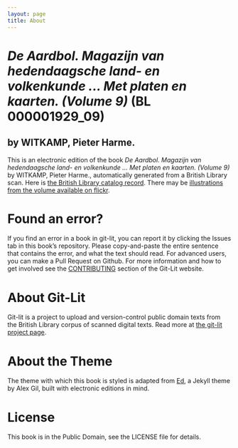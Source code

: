 ```yaml
---
layout: page
title: About
---
```


# _De Aardbol. Magazijn van hedendaagsche land- en volkenkunde ... Met platen en kaarten. (Volume 9)_ (BL 000001929_09)

## by WITKAMP, Pieter Harme.

This is an electronic edition of the book _De Aardbol. Magazijn van hedendaagsche land- en volkenkunde ... Met platen en kaarten. (Volume 9)_ by WITKAMP, Pieter Harme., automatically generated from a British Library scan. Here is [the British Library catalog record](http://explore.bl.uk/primo_library/libweb/action/search.do?cs=frb&doc=BLL01000001929_09&dscnt=1&scp.scps=scope:(BLCONTENT)&frbg=&tab=local_tab&srt=rank&ct=search&mode=Basic&dum=true&tb=t&indx=1&vl(freeText0)=000001929_09&fn=search&vid=BLVU1). There may be [illustrations from the volume available on flickr](https://www.flickr.com/photos/britishlibrary/tags/sysnum000001929_09).

# Found an error?
If you find an error in a book in git-lit, you can report it by clicking the Issues tab in this book’s repository. Please copy-and-paste the entire sentence that contains the error, and what the text should read. For advanced users, you can make a Pull Request on Github.  For more information and how to get involved see the [CONTRIBUTING](http://git-lit.github.io/#contributing) section of the Git-Lit website.

# About Git-Lit
Git-lit is a project to upload and version-control public domain texts from the British Library corpus of scanned digital texts. Read more at [the git-lit project page](https://github.com/Git-Lit/git-lit).

# About the Theme
The theme with which this book is styled is adapted from [Ed](https://github.com/elotroalex/ed), a Jekyll theme by Alex Gil, built with electronic editions in mind.

# License 
This book is in the Public Domain, see the LICENSE file for details. 